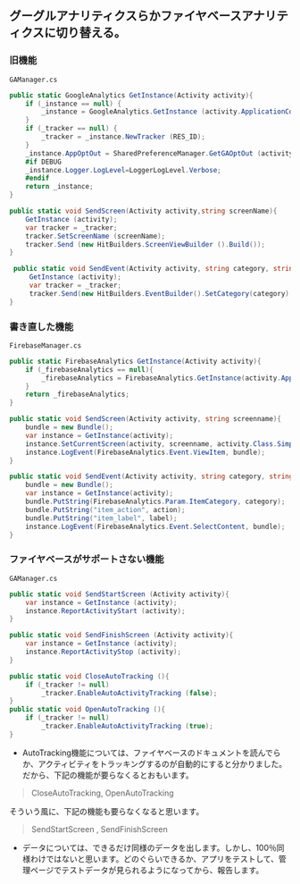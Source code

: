 ## グーグルアナリティクスらかファイヤベースアナリティクスに切り替える。

### 旧機能
	GAManager.cs
```C#:GAManager.cs
public static GoogleAnalytics GetInstance(Activity activity){
	if (_instance == null) {
		_instance = GoogleAnalytics.GetInstance (activity.ApplicationContext);
	}
	if (_tracker == null) {
		_tracker = _instance.NewTracker (RES_ID);
	}
	_instance.AppOptOut = SharedPreferenceManager.GetGAOptOut (activity);
	#if DEBUG
	_instance.Logger.LogLevel=LoggerLogLevel.Verbose;
	#endif
	return _instance;
}

public static void SendScreen(Activity activity,string screenName){
	GetInstance (activity);
	var tracker = _tracker;
	tracker.SetScreenName (screenName);
	tracker.Send (new HitBuilders.ScreenViewBuilder ().Build());
}

 public static void SendEvent(Activity activity, string category, string action, string label){
	 GetInstance (activity);
	 var tracker = _tracker;
	 tracker.Send(new HitBuilders.EventBuilder().SetCategory(category).SetAction(action).SetLabel(label).Build());
}
```
### 書き直した機能
	FirebaseManager.cs
```C#:FirebaseManager.cs
public static FirebaseAnalytics GetInstance(Activity activity){
	if (_firebaseAnalytics == null){
		_firebaseAnalytics = FirebaseAnalytics.GetInstance(activity.ApplicationContext);
	}
	return _firebaseAnalytics;
}

public static void SendScreen(Activity activity, string screenname){
	bundle = new Bundle();
	var instance = GetInstance(activity);
	instance.SetCurrentScreen(activity, screenname, activity.Class.SimpleName);
	instance.LogEvent(FirebaseAnalytics.Event.ViewItem, bundle);
}

public static void SendEvent(Activity activity, string category, string action, string label){
	bundle = new Bundle();
	var instance = GetInstance(activity);
	bundle.PutString(FirebaseAnalytics.Param.ItemCategory, category);
	bundle.PutString("item_action", action);
	bundle.PutString("item_label", label);
	instance.LogEvent(FirebaseAnalytics.Event.SelectContent, bundle);
}
```
### ファイヤベースがサポートさない機能
	GAManager.cs
```C#:GAManager.cs
public static void SendStartScreen (Activity activity){
	var instance = GetInstance (activity);
	instance.ReportActivityStart (activity);
}

public static void SendFinishScreen (Activity activity){
	var instance = GetInstance (activity);
	instance.ReportActivityStop (activity);
}

public static void CloseAutoTracking (){
	if (_tracker != null)
		_tracker.EnableAutoActivityTracking (false);
}
public static void OpenAutoTracking (){
	if (_tracker != null)
		_tracker.EnableAutoActivityTracking (true);
}
```
* AutoTracking機能については、ファイヤベースのドキュメントを読んでらか、アクティビティをトラッキングするのが自動的にすると分かりました。だから、下記の機能が要らなくるとおもいます。
> CloseAutoTracking, OpenAutoTracking

 
そういう風に、下記の機能も要らなくなると思います。
> SendStartScreen , SendFinishScreen 

* データについては、できるだけ同様のデータを出します。しかし、100％同様わけではないと思います。どのぐらいできるか、アプリをテストして、管理ページでテストデータが見られるようになってから、報告します。
